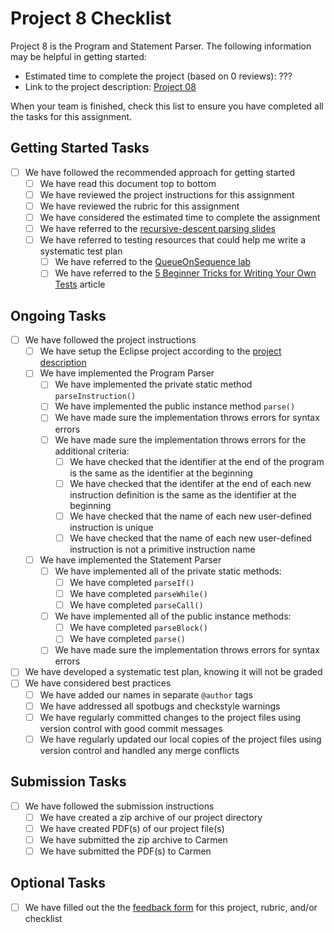 # Project 8 Checklist

Project 8 is the Program and Statement Parser. The following information may be 
helpful in getting started:

- Estimated time to complete the project (based on 0 reviews): ???
- Link to the project description: [Project 08][project]

When your team is finished, check this list to ensure you have 
completed all the tasks for this assignment.

## Getting Started Tasks

- [ ] We have followed the recommended approach for getting started
  - [ ] We have read this document top to bottom
  - [ ] We have reviewed the project instructions for this assignment
  - [ ] We have reviewed the rubric for this assignment
  - [ ] We have considered the estimated time to complete the assignment
  - [ ] We have referred to the [recursive-descent parsing slides][recursive-descent]
  - [ ] We have referred to testing resources that could help me write a systematic test plan
    - [ ] We have referred to the [QueueOnSequence lab][queue-on-sequence]
    - [ ] We have referred to the [5 Beginner Tricks for Writing Your Own Tests][5-tricks-for-testing] article

## Ongoing Tasks

- [ ] We have followed the project instructions
  - [ ] We have setup the Eclipse project according to the [project description][project]
  - [ ] We have implemented the Program Parser
    - [ ] We have implemented the private static method `parseInstruction()`
    - [ ] We have implemented the public instance method `parse()`
    - [ ] We have made sure the implementation throws errors for syntax errors
    - [ ] We have made sure the implementation throws errors for the additional criteria:
      - [ ] We have checked that the identifier at the end of the program is the same as the identifier at the beginning
      - [ ] We have checked that the identifer at the end of each new instruction definition is the same as the identifier at the beginning
      - [ ] We have checked that the name of each new user-defined instruction is unique
      - [ ] We have checked that the name of each new user-defined instruction is not a primitive instruction name
  - [ ] We have implemented the Statement Parser
    - [ ] We have implemented all of the private static methods:
      - [ ] We have completed `parseIf()`
      - [ ] We have completed `parseWhile()`
      - [ ] We have completed `parseCall()`
    - [ ] We have implemented all of the public instance methods:
      - [ ] We have completed `parseBlock()`
      - [ ] We have completed `parse()`
    - [ ] We have made sure the implementation throws errors for syntax errors
- [ ] We have developed a systematic test plan, knowing it will not be graded
- [ ] We have considered best practices
  - [ ] We have added our names in separate `@author` tags
  - [ ] We have addressed all spotbugs and checkstyle warnings
  - [ ] We have regularly committed changes to the project files using version control with good commit messages
  - [ ] We have regularly updated our local copies of the project files using version control and handled any merge conflicts

## Submission Tasks

- [ ] We have followed the submission instructions
  - [ ] We have created a zip archive of our project directory
  - [ ] We have created PDF(s) of our project file(s)
  - [ ] We have submitted the zip archive to Carmen
  - [ ] We have submitted the PDF(s) to Carmen

## Optional Tasks

- [ ] We have filled out the the [feedback form][feedback-form] for this project, rubric, and/or checklist


[feedback-form]: https://forms.gle/qJ1gEM5N1r6X7Poy5
[project]: https://web.cse.ohio-state.edu/software/2231/web-sw2/assignments/projects/program-statement-parser/program-statement-parser.html
[queue-on-sequence]: https://web.cse.ohio-state.edu/software/2231/web-sw2/extras/instructions/version-control/version-control.html
[5-tricks-for-testing]: https://therenegadecoder.com/code/beginner-tricks-for-writing-your-own-unit-tests/
[recursive-descent]: http://web.cse.ohio-state.edu/software/2231/web-sw2/extras/slides/27.Recursive-Descent-Parsing.pdf
